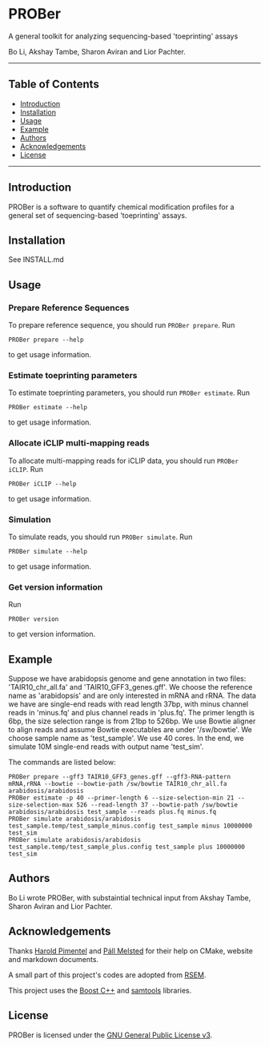# PROBer

A general toolkit for analyzing sequencing-based 'toeprinting' assays

Bo Li, Akshay Tambe, Sharon Aviran and Lior Pachter.

* * *

Table of Contents
-----------------

* [Introduction](#introduction)
* [Installation](#install)
* [Usage](#usage)
* [Example](#example)
* [Authors](#authors)
* [Acknowledgements](#acknowledgements)
* [License](#license)

* * *

## <a name="introduction"></a> Introduction

PROBer is a software to quantify chemical modification profiles for a general set of sequencing-based 'toeprinting' assays.

## <a name="install"></a> Installation

See INSTALL.md

## <a name="usage"></a> Usage

### Prepare Reference Sequences

To prepare reference sequence, you should run
`PROBer prepare`. Run

```
PROBer prepare --help
```

to get usage information.

### Estimate toeprinting parameters

To estimate toeprinting parameters, you should run
`PROBer estimate`. Run

```
PROBer estimate --help
```

to get usage information.

### Allocate iCLIP multi-mapping reads

To allocate multi-mapping reads for iCLIP data, you should run `PROBer iCLIP`. Run

```
PROBer iCLIP --help
```

to get usage information.

### Simulation

To simulate reads, you should run `PROBer simulate`. Run

```
PROBer simulate --help
```

to get usage information.

### Get version information

Run 

```
PROBer version
```

to get version information.

## <a name="example"></a> Example

Suppose we have arabidopsis genome and gene annotation in two files:
'TAIR10_chr_all.fa' and 'TAIR10_GFF3_genes.gff'. We choose the
reference name as 'arabidopsis' and are only interested in mRNA and
rRNA. The data we have are single-end reads with read length 37bp,
with minus channel reads in 'minus.fq' and plus channel reads in
'plus.fq'. The primer length is 6bp, the size selection range is from
21bp to 526bp. We use Bowtie aligner to align reads and assume Bowtie
executables are under '/sw/bowtie'. We choose sample name as
'test_sample'. We use 40 cores. In the end, we simulate 10M single-end
reads with output name 'test_sim'.

The commands are listed below:

```
PROBer prepare --gff3 TAIR10_GFF3_genes.gff --gff3-RNA-pattern mRNA,rRNA --bowtie --bowtie-path /sw/bowtie TAIR10_chr_all.fa arabidosis/arabidosis
PROBer estimate -p 40 --primer-length 6 --size-selection-min 21 --size-selection-max 526 --read-length 37 --bowtie-path /sw/bowtie arabidosis/arabidosis test_sample --reads plus.fq minus.fq
PROBer simulate arabidosis/arabidosis test_sample.temp/test_sample_minus.config test_sample minus 10000000 test_sim
PROBer simulate arabidosis/arabidosis test_sample.temp/test_sample_plus.config test_sample plus 10000000 test_sim
```

## <a name="authors"></a> Authors

Bo Li wrote PROBer, with substaintial technical input from Akshay
Tambe, Sharon Aviran and Lior Pachter.

## <a name="acknowledgements"></a> Acknowledgements

Thanks [Harold Pimentel](http://www.cs.berkeley.edu/~pimentel/) and
[P&aacute;ll Melsted](https://notendur.hi.is/pmelsted/) for their help
on CMake, website and markdown documents.

A small part of this project's codes are adopted from
[RSEM](http://deweylab.biostat.wisc.edu/rsem).

This project uses the
[Boost C++](http://www.boost.org) and
[samtools](http://samtools.sourceforge.net) libraries.

## <a name="license"></a> License

PROBer is licensed under the [GNU General Public License
v3](http://www.gnu.org/licenses/gpl-3.0.html).
